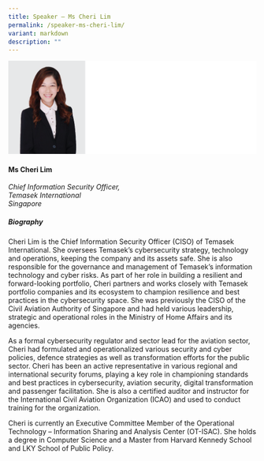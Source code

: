 ```yaml
---
title: Speaker – Ms Cheri Lim
permalink: /speaker-ms-cheri-lim/
variant: markdown
description: ""
---
```

![](/images/2024%20speakers/Cherie_Lim.png)
#### **Ms Cheri Lim**

*Chief Information Security Officer, <br> Temasek International<br>Singapore*

##### **Biography**
Cheri Lim is the Chief Information Security Officer (CISO) of Temasek International. She oversees Temasek’s cybersecurity strategy, technology and operations, keeping the company and its assets safe. She is also responsible for the governance and management of Temasek’s information technology and cyber risks. As part of her role in building a resilient and forward-looking portfolio, Cheri partners and works closely with Temasek portfolio companies and its ecosystem to champion resilience and best practices in the cybersecurity space. She was previously the CISO of the Civil Aviation Authority of Singapore and had held various leadership, strategic and operational roles in the Ministry of Home Affairs and its agencies.

As a formal cybersecurity regulator and sector lead for the aviation sector, Cheri had formulated and operationalized various security and cyber policies, defence strategies as well as transformation efforts for the public sector. Cheri has been an active representative in various regional and international security forums, playing a key role in championing standards and best practices in cybersecurity, aviation security, digital transformation and passenger facilitation. She is also a certified auditor and instructor for the International Civil Aviation Organization (ICAO) and used to conduct training for the organization.

Cheri is currently an Executive Committee Member of the Operational Technology – Information Sharing and Analysis Center (OT-ISAC). She holds a degree in Computer Science and a Master from Harvard Kennedy School and LKY School of Public Policy.
